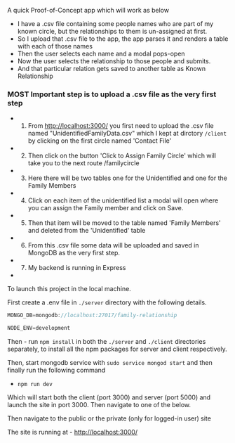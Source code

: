 A quick Proof-of-Concept app which will work as below

- I have a .csv file containing some people names who are part of my known circle, but the relationships to them is un-assigned at first.
- So I upload that .csv file to the app, the app parses it and renders a table with each of those names
- Then the user selects each name and a modal pops-open
- Now the user selects the relationship to those people and submits.
- And that particular relation gets saved to another table as Known Relationship

### MOST Important step is to upload a .csv file as the very first step

- 1. From [http://localhost:3000/](http://localhost:3000/) you first need to upload the .csv file named "UnidentifiedFamilyData.csv" which I kept at dirctory `/client` by clicking on the first circle named 'Contact File'
- 2. Then click on the button 'Click to Assign Family Circle' which will take you to the next route /familycircle
- 3. Here there will be two tables one for the Unidentified and one for the Family Members
- 4. Click on each item of the unidentified list a modal will open where you can assign the Family member and click on Save.
- 5. Then that item will be moved to the table named 'Family Members' and deleted from the 'Unidentified' table
- 6. From this .csv file some data will be uploaded and saved in MongoDB as the very first step.
- 7. My backend is running in Express
-

To launch this project in the local machine.

First create a .env file in `./server` directory with the following details.

```js
MONGO_DB=mongodb://localhost:27017/family-relationship

NODE_ENV=development

```

Then - run `npm install` in both the `./server` and `./client` directories separately, to install all the npm packages for server and client respectively.

Then, start mongodb service with `sudo service mongod start` and then finally run the following command

- `npm run dev`

Which will start both the client (port 3000) and server (port 5000) and launch the site in port 3000. Then navigate to one of the below.

Then navigate to the public or the private (only for logged-in user) site

The site is running at - [http://localhost:3000/](http://localhost:3000/)
